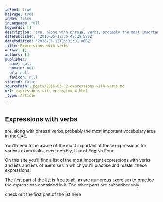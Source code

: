 ```yaml
---
inFeed: true
hasPage: true
inNav: false
inLanguage: null
keywords: []
description: 'are, along with phrasal verbs, probably the most important vocabulary area in the CAE.'
datePublished: '2016-05-12T16:42:28.585Z'
dateModified: '2016-05-12T15:32:01.068Z'
title: Expressions with verbs
author: []
authors: []
publisher:
  name: null
  domain: null
  url: null
  favicon: null
starred: false
sourcePath: _posts/2016-05-12-expressions-with-verbs.md
url: expressions-with-verbs/index.html
_type: Article

---
```

## Expressions with verbs

are, along with phrasal verbs, probably the most important vocabulary area in the CAE.

You'll need to be aware of the most important of these expressions for various exam tasks, most notably, Use of English Four. 

On this site you'll find a list of the most important expressions with verbs and lots and lots of exercises in which you'll practise and master these expressions. 

The first part of the list is free to all, as are numerous exercises to practice the expressions contained in it. The other parts are subscriber only. 

check out the first part of the list here